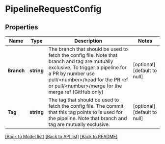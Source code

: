 # PipelineRequestConfig

## Properties
Name | Type | Description | Notes
------------ | ------------- | ------------- | -------------
**Branch** | **string** | The branch that should be used to fetch the config file. Note that branch and tag are mutually exclusive. To trigger a pipeline for a PR by number use pull/&lt;number&gt;/head for the PR ref or pull/&lt;number&gt;/merge for the merge ref (GitHub only)  | [optional] [default to null]
**Tag** | **string** | The tag that should be used to fetch the config file. The commit that this tag points to is used for the pipeline. Note that branch and tag are mutually exclusive.  | [optional] [default to null]

[[Back to Model list]](../README.md#documentation-for-models) [[Back to API list]](../README.md#documentation-for-api-endpoints) [[Back to README]](../README.md)

